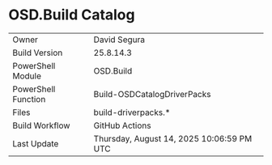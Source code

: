 ﻿# OSD.Build Catalog

| | |
|-|-|
| Owner | David Segura |
| Build Version | 25.8.14.3 |
| PowerShell Module | OSD.Build |
| PowerShell Function | Build-OSDCatalogDriverPacks |
| Files | build-driverpacks.* |
| Build Workflow | GitHub Actions |
| Last Update | Thursday, August 14, 2025 10:06:59 PM UTC |
